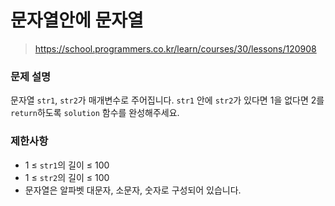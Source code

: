 # 문자열안에 문자열

> https://school.programmers.co.kr/learn/courses/30/lessons/120908

### 문제 설명

문자열 `str1`, `str2`가 매개변수로 주어집니다. `str1` 안에 `str2`가 있다면 1을 없다면 2를 `return`하도록 `solution` 함수를 완성해주세요.

### 제한사항

- 1 ≤ `str1`의 길이 ≤ 100
- 1 ≤ `str2`의 길이 ≤ 100
- 문자열은 알파벳 대문자, 소문자, 숫자로 구성되어 있습니다.
